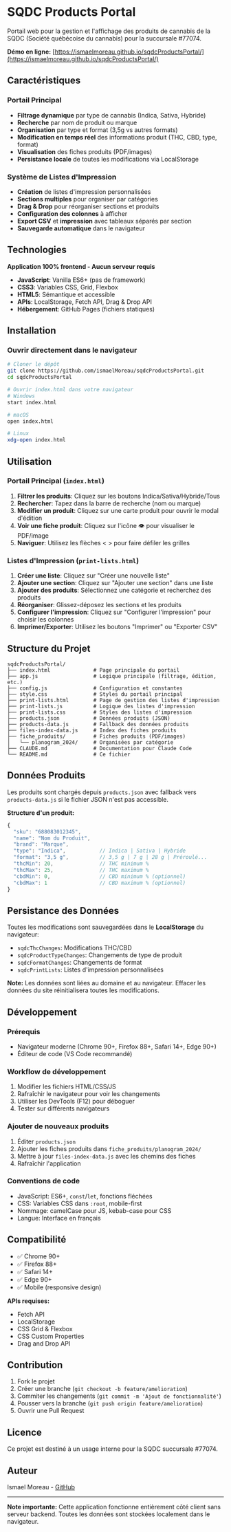 # SQDC Products Portal

Portail web pour la gestion et l'affichage des produits de cannabis de la SQDC (Société québécoise du cannabis) pour la succursale #77074.

**Démo en ligne:** [https://ismaelmoreau.github.io/sqdcProductsPortal/](https://ismaelmoreau.github.io/sqdcProductsPortal/)

## Caractéristiques

### Portail Principal
- **Filtrage dynamique** par type de cannabis (Indica, Sativa, Hybride)
- **Recherche** par nom de produit ou marque
- **Organisation** par type et format (3,5g vs autres formats)
- **Modification en temps réel** des informations produit (THC, CBD, type, format)
- **Visualisation** des fiches produits (PDF/images)
- **Persistance locale** de toutes les modifications via LocalStorage

### Système de Listes d'Impression
- **Création** de listes d'impression personnalisées
- **Sections multiples** pour organiser par catégories
- **Drag & Drop** pour réorganiser sections et produits
- **Configuration des colonnes** à afficher
- **Export CSV** et **impression** avec tableaux séparés par section
- **Sauvegarde automatique** dans le navigateur

## Technologies

**Application 100% frontend - Aucun serveur requis**

- **JavaScript**: Vanilla ES6+ (pas de framework)
- **CSS3**: Variables CSS, Grid, Flexbox
- **HTML5**: Sémantique et accessible
- **APIs**: LocalStorage, Fetch API, Drag & Drop API
- **Hébergement**: GitHub Pages (fichiers statiques)

## Installation

### Ouvrir directement dans le navigateur

```bash
# Cloner le dépôt
git clone https://github.com/ismaelMoreau/sqdcProductsPortal.git
cd sqdcProductsPortal

# Ouvrir index.html dans votre navigateur
# Windows
start index.html

# macOS
open index.html

# Linux
xdg-open index.html
```

## Utilisation

### Portail Principal (`index.html`)

1. **Filtrer les produits**: Cliquez sur les boutons Indica/Sativa/Hybride/Tous
2. **Rechercher**: Tapez dans la barre de recherche (nom ou marque)
3. **Modifier un produit**: Cliquez sur une carte produit pour ouvrir le modal d'édition
4. **Voir une fiche produit**: Cliquez sur l'icône 👁 pour visualiser le PDF/image
5. **Naviguer**: Utilisez les flèches < > pour faire défiler les grilles

### Listes d'Impression (`print-lists.html`)

1. **Créer une liste**: Cliquez sur "Créer une nouvelle liste"
2. **Ajouter une section**: Cliquez sur "Ajouter une section" dans une liste
3. **Ajouter des produits**: Sélectionnez une catégorie et recherchez des produits
4. **Réorganiser**: Glissez-déposez les sections et les produits
5. **Configurer l'impression**: Cliquez sur "Configurer l'impression" pour choisir les colonnes
6. **Imprimer/Exporter**: Utilisez les boutons "Imprimer" ou "Exporter CSV"

## Structure du Projet

```
sqdcProductsPortal/
├── index.html              # Page principale du portail
├── app.js                  # Logique principale (filtrage, édition, etc.)
├── config.js               # Configuration et constantes
├── style.css               # Styles du portail principal
├── print-lists.html        # Page de gestion des listes d'impression
├── print-lists.js          # Logique des listes d'impression
├── print-lists.css         # Styles des listes d'impression
├── products.json           # Données produits (JSON)
├── products-data.js        # Fallback des données produits
├── files-index-data.js     # Index des fiches produits
├── fiche_produits/         # Fiches produits (PDF/images)
│   └── planogram_2024/     # Organisées par catégorie
├── CLAUDE.md               # Documentation pour Claude Code
└── README.md               # Ce fichier
```

## Données Produits

Les produits sont chargés depuis `products.json` avec fallback vers `products-data.js` si le fichier JSON n'est pas accessible.

**Structure d'un produit:**
```javascript
{
  "sku": "688083012345",
  "name": "Nom du Produit",
  "brand": "Marque",
  "type": "Indica",           // Indica | Sativa | Hybride
  "format": "3,5 g",          // 3,5 g | 7 g | 28 g | Préroulé...
  "thcMin": 20,               // THC minimum %
  "thcMax": 25,               // THC maximum %
  "cbdMin": 0,                // CBD minimum % (optionnel)
  "cbdMax": 1                 // CBD maximum % (optionnel)
}
```

## Persistance des Données

Toutes les modifications sont sauvegardées dans le **LocalStorage** du navigateur:

- `sqdcThcChanges`: Modifications THC/CBD
- `sqdcProductTypeChanges`: Changements de type de produit
- `sqdcFormatChanges`: Changements de format
- `sqdcPrintLists`: Listes d'impression personnalisées

**Note:** Les données sont liées au domaine et au navigateur. Effacer les données du site réinitialisera toutes les modifications.

## Développement

### Prérequis
- Navigateur moderne (Chrome 90+, Firefox 88+, Safari 14+, Edge 90+)
- Éditeur de code (VS Code recommandé)

### Workflow de développement
1. Modifier les fichiers HTML/CSS/JS
2. Rafraîchir le navigateur pour voir les changements
3. Utiliser les DevTools (F12) pour déboguer
4. Tester sur différents navigateurs

### Ajouter de nouveaux produits
1. Éditer `products.json`
2. Ajouter les fiches produits dans `fiche_produits/planogram_2024/`
3. Mettre à jour `files-index-data.js` avec les chemins des fiches
4. Rafraîchir l'application

### Conventions de code
- JavaScript: ES6+, `const`/`let`, fonctions fléchées
- CSS: Variables CSS dans `:root`, mobile-first
- Nommage: camelCase pour JS, kebab-case pour CSS
- Langue: Interface en français

## Compatibilité

- ✅ Chrome 90+
- ✅ Firefox 88+
- ✅ Safari 14+
- ✅ Edge 90+
- ✅ Mobile (responsive design)

**APIs requises:**
- Fetch API
- LocalStorage
- CSS Grid & Flexbox
- CSS Custom Properties
- Drag and Drop API

## Contribution

1. Fork le projet
2. Créer une branche (`git checkout -b feature/amelioration`)
3. Commiter les changements (`git commit -m 'Ajout de fonctionnalité'`)
4. Pousser vers la branche (`git push origin feature/amelioration`)
5. Ouvrir une Pull Request

## Licence

Ce projet est destiné à un usage interne pour la SQDC succursale #77074.

## Auteur

Ismael Moreau - [GitHub](https://github.com/ismaelMoreau)

---

**Note importante:** Cette application fonctionne entièrement côté client sans serveur backend. Toutes les données sont stockées localement dans le navigateur.
